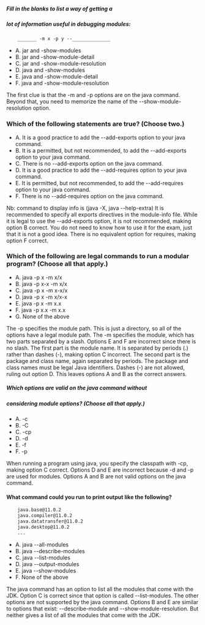 ##### Fill in the blanks to list a way of getting a
##### lot of information useful in debugging modules:

``` txt
    _______ -m x -p y --______________
```

* A. jar and -show-modules
* B. jar and -show-module-detail
* C. jar and -show-module-resolution
* D. java and -show-modules
* E. java and -show-module-detail
* F. java and -show-module-resolution

The first clue is that the -m and -p options are on the java command.
Beyond that, you need to memorize the name of the --show-module-resolution option.

### Which of the following statements are true? (Choose two.)
*  A. It is a good practice to add the --add-exports option to your java command.
*  B. It is a permitted, but not recommended, to add the --add-exports option to your java command.
*  C. There is no --add-exports option on the java command.
*  D. It is a good practice to add the --add-requires option to your java command.
*  E. It is permitted, but not recommended, to add the --add-requires option to your java command.
*  F. There is no --add-requires option on the java command.

Nb: command to display info is (java -X, java --help-extra)
It is recommended to specify all exports directives in the module-info file.
While it is legal to use the --add-exports option, it is not recommended, making option B correct.
You do not need to know how to use it for the exam, just that it is not a good idea.
There is no equivalent option for requires, making option F correct.

### Which of the following are legal commands to run a modular program? (Choose all that apply.)
*  A. java -p x -m x/x
*  B. java -p x-x -m x/x
*  C. java -p x -m x-x/x
*  D. java -p x -m x/x-x
*  E. java -p x -m x.x
*  F. java -p x.x -m x.x
*  G. None of the above

The -p specifies the module path. This is just a directory, so all of the options have a legal module path.
The -m specifies the module, which has two parts separated by a slash.
Options E and F are incorrect since there is no slash.
The first part is the module name. It is separated by periods (.)
rather than dashes (-), making option C incorrect.
The second part is the package and class name, again separated by periods.
The package and class names must be legal Java identifiers.
Dashes (-) are not allowed, ruling out option D.
This leaves options A and B as the correct answers.


##### Which options are valid on the java command without
##### considering module options? (Choose all that apply.)
*  A. -c
*  B. -C
*  C. -cp
*  D. -d
*  E. -f
*  F. -p

When running a program using java, you specify the classpath with -cp, making option C correct.
Options D and E are incorrect because -d and -p are used for modules.
Options A and B are not valid options on the java command.



#### What command could you run to print output like the following?

``` txt
    java.base@11.0.2
    java.compiler@11.0.2
    java.datatransfer@11.0.2
    java.desktop@11.0.2
    ...
```
* A. java --all-modules
* B. java --describe-modules
* C. java --list-modules
* D. java --output-modules
* E. java --show-modules
* F. None of the above

The java command has an option to list all the modules that come with the JDK.
Option C is correct since that option is called --list-modules.
The other options are not supported by the java command.
Options B and E are similar to options that exist:
--describe-module and --show-module-resolution.
But neither gives a list of all the modules that come with the JDK.





